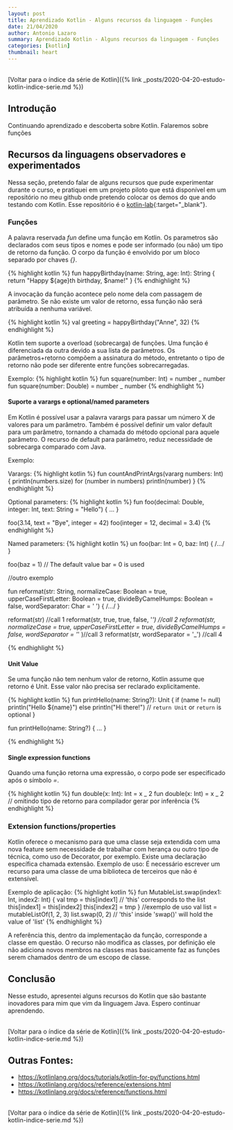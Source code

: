 ```yaml
---
layout: post
title: Aprendizado Kotlin - Alguns recursos da linguagem - Funções
date: 21/04/2020
author: Antonio Lazaro
summary: Aprendizado Kotlin - Alguns recursos da linguagem - Funções
categories: [kotlin]
thumbnail: heart
---
```


<br/>
[Voltar para o índice da série de Kotlin]({% link _posts/2020-04-20-estudo-kotlin-indice-serie.md %})

## Introdução

Continuando aprendizado e descoberta sobre Kotlin. Falaremos sobre funções

## Recursos da linguagens observadores e experimentados

Nessa seção, pretendo falar de alguns recursos que pude experimentar durante o curso, e pratiquei em um projeto piloto que está disponível em um repositório no meu github onde pretendo colocar os demos do que ando testando com Kotlin. Esse repositório é o [kotlin-lab](https://github.com/antoniolazaro/kotlin-lab){:target="\_blank"}.

### Funções

A palavra reservada _fun_ define uma função em Kotlin. Os parametros são declarados com seus tipos e nomes e pode ser informado (ou não) um tipo de retorno da função. O corpo da função é envolvido por um bloco separado por chaves _{}_.

{% highlight kotlin %}
fun happyBirthday(name: String, age: Int): String {
return "Happy ${age}th birthday, $name!"
}
{% endhighlight %}

A invocação da função acontece pelo nome dela com passagem de parâmetro. Se não existe um valor de retorno, essa função não será atribuída a nenhuma variável.

{% highlight kotlin %}
val greeting = happyBirthday("Anne", 32)
{% endhighlight %}

Kotlin tem suporte a overload (sobrecarga) de funções. Uma função é diferenciada da outra devido a sua lista de parâmetros. Os parâmetros+retorno compõem a assinatura do método, entretanto o tipo de retorno não pode ser diferente entre funções sobrecarregadas.

Exemplo:
{% highlight kotlin %}
fun square(number: Int) = number _ number
fun square(number: Double) = number _ number
{% endhighlight %}

#### Suporte a varargs e optional/named parameters

Em Kotlin é possível usar a palavra varargs para passar um número X de valores para um parâmetro.
Também é possível definir um valor default para um parâmetro, tornando a chamada do método opcional para aquele parâmetro. O recurso de default para parâmetro, reduz necessidade de sobrecarga comparado com Java.

Exemplo:

Varargs:
{% highlight kotlin %}
fun countAndPrintArgs(vararg numbers: Int) {
println(numbers.size)
for (number in numbers) println(number)
}
{% endhighlight %}

Optional parameters:
{% highlight kotlin %}
fun foo(decimal: Double, integer: Int, text: String = "Hello") { ... }

foo(3.14, text = "Bye", integer = 42)
foo(integer = 12, decimal = 3.4)
{% endhighlight %}

Named parameters:
{% highlight kotlin %}
un foo(bar: Int = 0, baz: Int) { /_..._/ }

foo(baz = 1) // The default value bar = 0 is used

//outro exemplo

fun reformat(str: String,
normalizeCase: Boolean = true,
upperCaseFirstLetter: Boolean = true,
divideByCamelHumps: Boolean = false,
wordSeparator: Char = ' ') {
/_..._/
}

reformat(str) //call 1
reformat(str, true, true, false, '_') //call 2
reformat(str,
normalizeCase = true,
upperCaseFirstLetter = true,
divideByCamelHumps = false,
wordSeparator = '_'
)//call 3
reformat(str, wordSeparator = '\_') //call 4

{% endhighlight %}

#### Unit Value

Se uma função não tem nenhum valor de retorno, Kotlin assume que retorno é Unit. Esse valor não precisa ser reclarado explicitamente.

{% highlight kotlin %}
fun printHello(name: String?): Unit {
if (name != null)
println("Hello \${name}")
else
println("Hi there!")
// `return Unit` or `return` is optional
}

fun printHello(name: String?) { ... }

{% endhighlight %}

#### Single expression functions

Quando uma função retorna uma expressão, o corpo pode ser especificado após o símbolo _=_.

{% highlight kotlin %}
fun double(x: Int): Int = x _ 2
fun double(x: Int) = x _ 2 // omitindo tipo de retorno para compilador gerar por inferência
{% endhighlight %}

### Extension functions/properties

Kotlin oferece o mecanismo para que uma classe seja extendida com uma nova feature sem necessidade de trabalhar com herança ou outro tipo de técnica, como uso de Decorator, por exemplo. Existe uma declaração específica chamada extensão. Exemplo de uso: É necessário escrever um recurso para uma classe de uma biblioteca de terceiros que não é extensível.

Exemplo de aplicação:
{% highlight kotlin %}
fun MutableList<Int>.swap(index1: Int, index2: Int) {
val tmp = this[index1] // 'this' corresponds to the list
this[index1] = this[index2]
this[index2] = tmp
}
//exemplo de uso
val list = mutableListOf(1, 2, 3)
list.swap(0, 2) // 'this' inside 'swap()' will hold the value of 'list'
{% endhighlight %}

A referência this, dentro da implementação da função, corresponde a classe em questão. O recurso não modifica as classes, por definição ele não adiciona novos membros na classes mas basicamente faz as funções serem chamados dentro de um escopo de classe.

## Conclusão

Nesse estudo, apresentei alguns recursos do Kotlin que são bastante inovadores para mim que vim da linguagem Java. Espero continuar aprendendo.

<br/>
[Voltar para o índice da série de Kotlin]({% link _posts/2020-04-20-estudo-kotlin-indice-serie.md %})

## Outras Fontes:

- https://kotlinlang.org/docs/tutorials/kotlin-for-py/functions.html
- https://kotlinlang.org/docs/reference/extensions.html
- https://kotlinlang.org/docs/reference/functions.html

<br/>
[Voltar para o índice da série de Kotlin]({% link _posts/2020-04-20-estudo-kotlin-indice-serie.md %})

